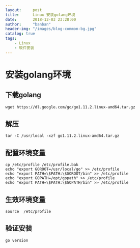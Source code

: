 ```yaml
---
layout:     post
title:      Linux 安装golang环境
date:       2018-12-03 23:28:00
author:     "banban"
header-img: "/images/blog-common-bg.jpg"
catalog: true
tags:
    - Linux
    - 软件安装
---
```


# 安装golang环境

## 下载golang
```
wget https://dl.google.com/go/go1.11.2.linux-amd64.tar.gz
```
## 解压
```
tar -C /usr/local -xzf go1.11.2.linux-amd64.tar.gz
```
## 配置环境变量
```
cp /etc/profile /etc/profile.bak
echo "export GOROOT=/usr/local/go" >> /etc/profile
echo "export PATH=\$PATH:\$GOROOT/bin" >> /etc/profile
echo "export GOPATH=/opt/gopath" >> /etc/profile
echo "export PATH=\$PATH:\$GOPATH/bin" >> /etc/profile
```
## 生效环境变量
```
source  /etc/profile
```
## 验证安装
```
go version
```